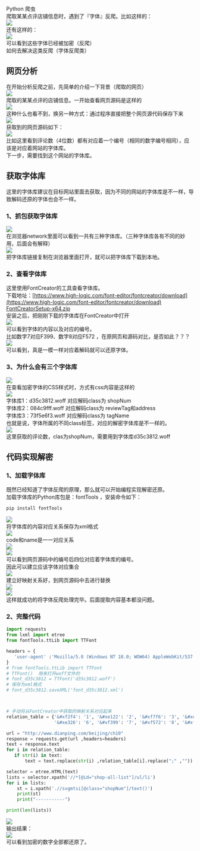 Python 爬虫<br />爬取某某点评店铺信息时，遇到了『字体』反爬。比如这样的：<br />![](./img/1624168745432-4aa1f580-4988-46c0-8f60-c09445cef812.webp)<br />还有这样的：<br />![](./img/1624168745137-be6406a0-af57-47d7-9eee-1026e4b68a77.webp)<br />可以看到这些字体已经被加密（反爬）<br />如何去解决这类反爬（字体反爬类）

<a name="AR6BQ"></a>
## 网页分析
在开始分析反爬之前，先简单的介绍一下背景（爬取的网页）<br />![](./img/1624168745119-829ccb61-29ec-4944-9470-867d9f5d7347.webp)<br />爬取的某某点评的店铺信息。一开始查看网页源码是这样的<br />![](./img/1624168745158-17b519a9-f0aa-4343-85d5-355331d51699.webp)<br />这种什么也看不到，换另一种方式：通过程序直接把整个网页源代码保存下来<br />![](./img/1624168745180-fb4ff695-3c57-4b41-86fa-8c1213bb325c.webp)<br />获取到的网页源码如下：<br />![](./img/1624168745759-33d2b1ca-6e48-48f7-a27b-09493b226795.webp)<br />比如这里看到评论数（4位数）都有对应着一个编号（相同的数字编号相同），应该是对应着网站的字体库。<br />下一步，需要找到这个网站的字体库。
<a name="Bd0j6"></a>
## 获取字体库
这里的字体库建议在目标网站里面去获取，因为不同的网站的字体库是不一样，导致解码还原的字体也会不一样。
<a name="x1F3V"></a>
### 1、抓包获取字体库
![](./img/1624168745689-ec49d5f9-8c9a-4577-97bb-7ffa6ec0e29d.webp)<br />在浏览器network里面可以看到一共有三种字体库。（三种字体库各有不同的妙用，后面会有解释）<br />![](./img/1624168745784-016838bb-2206-4a5d-920e-a312e9c5534c.webp)<br />把字体库链接复制在浏览器里面打开，就可以把字体库下载到本地。
<a name="UUZHa"></a>
### 2、查看字体库
这里使用FontCreator的工具查看字体库。<br />下载地址：[https://www.high-logic.com/font-editor/fontcreator/download](https://www.high-logic.com/font-editor/fontcreator/download)<br />[FontCreatorSetup-x64.zip](https://www.yuque.com/attachments/yuque/0/2021/zip/396745/1624169279345-40e83c3d-1ed8-49dc-b8b6-ce581e31cc27.zip?_lake_card=%7B%22src%22%3A%22https%3A%2F%2Fwww.yuque.com%2Fattachments%2Fyuque%2F0%2F2021%2Fzip%2F396745%2F1624169279345-40e83c3d-1ed8-49dc-b8b6-ce581e31cc27.zip%22%2C%22name%22%3A%22FontCreatorSetup-x64.zip%22%2C%22size%22%3A21041359%2C%22type%22%3A%22application%2Fx-zip-compressed%22%2C%22ext%22%3A%22zip%22%2C%22status%22%3A%22done%22%2C%22taskId%22%3A%22u492081b6-a8e0-424f-b1a7-5905bfe3617%22%2C%22taskType%22%3A%22upload%22%2C%22id%22%3A%22u73a3c5fd%22%2C%22card%22%3A%22file%22%7D)<br />安装之后，把刚刚下载的字体库在FontCreator中打开<br />![](./img/1624168746005-4bd70c57-36ac-4fd3-bbb0-d8bc5f360819.webp)<br />可以看到字体的内容以及对应的编号。<br />比如数字7对应F399、数字8对应F572 ，在原网页和源码对比，是否如此？？？<br />![](./img/1624168746119-2da0c8e6-1859-4485-b8db-5ddc93cd9418.webp)<br />可以看到，真是一模一样对应着解码就可以还原字体。
<a name="QfA3R"></a>
### 3、为什么会有三个字体库
![](./img/1624168746667-f63d1fef-05cb-474c-a949-e44b65bec9fb.webp)<br />在查看加密字体的CSS样式时，方式有css内容是这样的<br />![](./img/1624168746705-8f2b1a7b-5c09-491e-97f8-d9a82f8db366.webp)<br />字体库1：d35c3812.woff 对应解码class为 shopNum<br />字体库2：084c9fff.woff 对应解码class为 reviewTag和address<br />字体库3：73f5e6f3.woff  对应解码class为 tagName<br />也就是说，字体所属的不同class标签，对应的解密字体库是不一样的。<br />![](./img/1624168746488-7b05bc3e-c2b1-4d79-b8c6-b22fe1f6d990.webp)<br />这里获取的评论数，clas为shopNum，需要用到字体库d35c3812.woff
<a name="ubctR"></a>
## 代码实现解密
<a name="Tx53i"></a>
### 1、加载字体库
既然已经知道了字体反爬的原理，那么就可以开始编程实现解密还原。<br />加载字体库的Python库包是：fontTools ，安装命令如下：
```bash
pip install fontTools
```
![](./img/1624168746963-d2f3df51-c660-4ea0-9391-99ea36dfe8dc.webp)<br />将字体库的内容对应关系保存为xml格式<br />![](./img/1624168746912-6602315f-8f0b-4e1c-ae76-f5cc09a5c6ed.webp)<br />code和name是一一对应关系<br />![](./img/1624168747266-faed778d-bc94-4176-be42-e0114b3b048d.webp)<br />![](./img/1624168747441-81716506-920d-4df8-a525-8ba425c5aee2.webp)<br />可以看到网页源码中的编号后四位对应着字体库的编号。<br />因此可以建立应该字体对应集合<br />![](./img/1624168747497-232d922a-6c2f-4a7e-a209-4c55de93e3a3.webp)<br />建立好映射关系好，到网页源码中去进行替换<br />![](./img/1624168747605-21ccd876-0c2b-4f7a-aed1-118a471ca635.webp)<br />![](./img/1624168747707-377fef38-0a14-41e9-ae5a-7f47160bce05.webp)<br />这样就成功的将字体反爬处理完毕。后面提取内容基本都没问题。
<a name="cMdNb"></a>
### 2、完整代码
```python
import requests
from lxml import etree
from fontTools.ttLib import TTFont

headers = {
   'user-agent' :'Mozilla/5.0 (Windows NT 10.0; WOW64) AppleWebKit/537.36 (KHTML, like Gecko) Chrome/69.0.3947.100 Safari/537.36',
}
# from fontTools.ttLib import TTFont
# TTFont()  用来打开woff文件的
# font_d35c3812 = TTFont('d35c3812.woff')
# 保存为xml格式
# font_d35c3812.saveXML('font_d35c3812.xml')



# 手动将从FontCreator中获取的映射关系对应起来
relation_table = {'&#xf2f4': '1', '&#xe122': '2', '&#xf7f6': '3', '&#xe87d': '4', '&#xf7c6': '5',
                  '&#xe326': '6', '&#xf399': '7', '&#xf572': '8', '&#xf185': '9', '&#xe4ad': '0'}

url = "http://www.dianping.com/beijing/ch10"
response = requests.get(url ,headers=headers)
text = response.text
for i in relation_table:
   if str(i) in text:
       text = text.replace(str(i) ,relation_table[i].replace(";" ,""))

selector = etree.HTML(text)
lists = selector.xpath('//*[@id="shop-all-list"]/ul/li')
for i in lists:
    st = i.xpath('.//svgmtsi[@class="shopNum"]/text()')
    print(st)
    print("-----------")

print(len(lists))
```
![](./img/1624168748004-b378296e-37b6-4c12-a6a0-35896cf2de7f.webp)<br />输出结果：<br />![](./img/1624168748088-5ea3c294-ba43-4fa9-8e70-09a41a511fa7.webp)<br />可以看到加密的数字全部都还原了。
